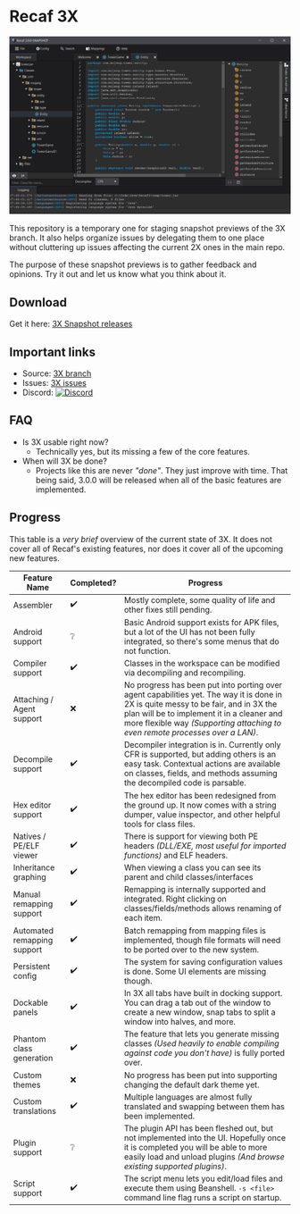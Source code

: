 # Recaf 3X 

![preview](media/preview.png)

This repository is a temporary one for staging snapshot previews of the 3X branch. 
It also helps organize issues by delegating them to one place without cluttering up issues affecting the current 2X ones in the main repo.

The purpose of these snapshot previews is to gather feedback and opinions. Try it out and let us know what you think about it.

## Download

Get it here: [3X Snapshot releases](https://github.com/Col-E/recaf-3x-issues/releases)

## Important links

* Source: [3X branch](https://github.com/Col-E/Recaf/tree/dev3)
* Issues: [3X issues](https://github.com/Col-E/recaf-3x-issues/issues)
* Discord: [![Discord](https://img.shields.io/discord/443258489146572810.svg?label=&logo=discord&logoColor=ffffff&color=7389D8&labelColor=6A7EC2)](https://discord.gg/Bya5HaA)

## FAQ

* Is 3X usable right now?
    * Technically yes, but its missing a few of the core features. 
* When will 3X be done?
    * Projects like this are never _"done"_. They just improve with time. That being said, 3.0.0 will be released when all of the basic features are implemented. 

## Progress

This table is a _very brief_ overview of the current state of 3X. It does not cover all of Recaf's existing features, nor does it cover all of the upcoming new features. 

| Feature Name                | Completed?         | Progress                                                     |
| --------------------------- | ------------------ | ------------------------------------------------------------ |
| Assembler                   | :heavy_check_mark: | Mostly complete, some quality of life and other fixes still pending.           |
| Android support             | :grey_question:    | Basic Android support exists for APK files, but a lot of the UI has not been fully integrated, so there's some menus that do not function. |
| Compiler support            | :heavy_check_mark: | Classes in the workspace can be modified via decompiling and recompiling. |
| Attaching / Agent support   | :x:                | No progress has been put into porting over agent capabilities yet. The way it is done in 2X is quite messy to be fair, and in 3X the plan will be to implement it in a cleaner and more flexible way _(Supporting attaching to even remote processes over a LAN)_. |
| Decompile support           | :heavy_check_mark: | Decompiler integration is in. Currently only CFR is supported, but adding others is an easy task. Contextual actions are available on classes, fields, and methods assuming the decompiled code is parsable. |
| Hex editor support          | :heavy_check_mark: | The hex editor has been redesigned from the ground up. It now comes with a string dumper, value inspector, and other helpful tools for class files. |
| Natives / PE/ELF viewer     | :heavy_check_mark: | There is support for viewing both PE headers _(DLL/EXE, most useful for imported functions)_ and ELF headers. |
| Inheritance graphing        | :heavy_check_mark: | When viewing a class you can see its parent and child classes/interfaces |
| Manual remapping support    | :heavy_check_mark: | Remapping is internally supported and integrated. Right clicking on classes/fields/methods allows renaming of each item. |
| Automated remapping support | :heavy_check_mark: | Batch remapping from mapping files is implemented, though file formats will need to be ported over to the new system. |
| Persistent config           | :heavy_check_mark: | The system for saving configuration values is done. Some UI elements are missing though. |
| Dockable panels             | :heavy_check_mark: | In 3X all tabs have built in docking support. You can drag a tab out of the window to create a new window, snap tabs to split a window into halves, and more. |
| Phantom class generation    | :heavy_check_mark: | The feature that lets you generate missing classes _(Used heavily to enable compiling against code you don't have)_ is fully ported over. |
| Custom themes               | :x:                | No progress has been put into supporting changing the default dark theme yet. |
| Custom translations         | :heavy_check_mark: | Multiple languages are almost fully translated and swapping between them has been implemented. |
| Plugin support              | :grey_question:    | The plugin API has been fleshed out, but not implemented into the UI. Hopefully once it is completed you will be able to more easily load and unload plugins _(And browse existing supported plugins)_. |
| Script support              | :heavy_check_mark: | The script menu lets you edit/load files and execute them using Beanshell. `-s <file>` command line flag runs a script on startup. |

